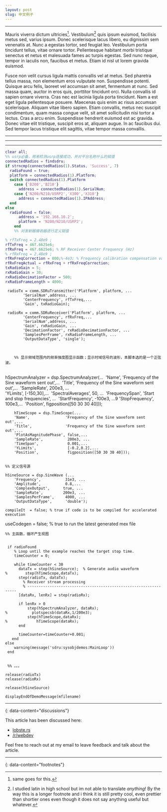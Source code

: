```yaml
---
layout: post
slug: 中文例子
---
```


---

Mauris viverra dictum ultricies[^2]. Vestibulum[^3] quis ipsum euismod, facilisis metus sed, varius ipsum. Donec scelerisque lacus libero, eu dignissim sem venenatis at. Nunc a egestas tortor, sed feugiat leo. Vestibulum porta tincidunt tellus, vitae ornare tortor. Pellentesque habitant morbi tristique senectus et netus et malesuada fames ac turpis egestas. Sed nunc neque, tempor in iaculis non, faucibus et metus. Etiam id nisl ut lorem gravida euismod.

Fusce non velit cursus ligula mattis convallis vel at metus. Sed pharetra tellus massa, non elementum eros vulputate non. Suspendisse potenti. Quisque arcu felis, laoreet vel accumsan sit amet, fermentum at nunc. Sed massa quam, auctor in eros quis, porttitor tincidunt orci. Nulla convallis id sapien ornare viverra. Cras nec est lacinia ligula porta tincidunt. Nam a est eget ligula pellentesque posuere. Maecenas quis enim ac risus accumsan scelerisque. Aliquam vitae libero sapien. Etiam convallis, metus nec suscipit condimentum, quam massa congue velit, sit amet sollicitudin nisi tortor a lectus. Cras a arcu enim. Suspendisse hendrerit euismod est ac gravida. Donec vitae elit tristique, suscipit eros at, aliquam augue. In ac faucibus dui. Sed tempor lacus tristique elit sagittis, vitae tempor massa convallis.

---



---

---
```matlab
clear all;
%% usrp必备，用来检测usrp连接成功，并对平台名称什么的赋值
connectedRadios = findsdru;
if strncmp(connectedRadios(1).Status, 'Success', 7)
  radioFound = true;
  platform = connectedRadios(1).Platform;
  switch connectedRadios(1).Platform
	case {'B200','B210'}
	  address = connectedRadios(1).SerialNum;
	case {'N200/N210/USRP2','X300','X310'}
	  address = connectedRadios(1).IPAddress;
  end
else
  radioFound = false;
	  address = '192.168.10.2';
	  platform = 'N200/N210/USRP2';
	end
	%% 对发射器接收器进行定义赋值
```



	

```matlab
% rfTxFreq = 2.48e9 ;
rfTxFreq = 467.6625e6;
rfRxFreq = 467.6625e6; % RF Receiver Center Frequency (Hz)
% rfRxFreq = 2.48e9 ;
rfRxFreqCorrection = 800;%-4e3; % Frequency calibration compensation value (Hz)
rfRxFreqActual = rfRxFreq + rfRxFreqCorrection;
txRadioGain = 5;
rxRadioGain = 30;
rxRadioDecimationFactor = 500;
rxRadioFrameLength = 4000;
```


	 radioTx = comm.SDRuTransmitter('Platform', platform, ...
	        'SerialNum',address, ...
			'CenterFrequency', rfTxFreq,...
			'Gain', txRadioGain);
		
	 radioRx = comm.SDRuReceiver('Platform', platform, ...
			'CenterFrequency', rfRxFreq,...
	        'SerialNum',address, ...
			'Gain', rxRadioGain, ...
			'DecimationFactor', rxRadioDecimationFactor, ...
			'SamplesPerFrame', rxRadioFrameLength, ...
			'OutputDataType', 'single');



		%% 显示频域范围内的频率强度图显示函数；显示时域信号的波形，本脚本选的是一个正弦波。


​		
​		hSpectrumAnalyzer = dsp.SpectrumAnalyzer(...
​		'Name',                'Frequency of the Sine waveform sent out',...
​		'Title',               'Frequency of the Sine waveform sent out',...
​		'SampleRate',           200e3, ...  
​		'YLimits',              [-150,30],...
​		'SpectralAverages',     50, ...
​		'FrequencySpan',        'Start and stop frequencies', ...
​		'StartFrequency',       -100e3, ...9
​		'StopFrequency',        100e3,...
​		'Position',             figposition([50 30 30 40]));



		hTimeScope = dsp.TimeScope(...
		'Name',                'Frequency of the Sine waveform sent out',...
		'Title',               'Frequency of the Sine waveform sent out',...
		'PlotAsMagnitudePhase', false,...
		'SampleRate',           200e3, ...
		'TimeSpan',             0.001,...
		'YLimits',              [-0.2,0.2],...
		'Position',             figposition([50 30 30 40]));


	%% 定义信号源
	
	hSineSource = dsp.SineWave (...
		'Frequency',           31e3, ...
		'Amplitude',           0.8,...
		'ComplexOutput',      true, ...
		'SampleRate',         200e3, ...
		'SamplesPerFrame',     4000, ...
		'OutputDataType',      'double');
	
	compileIt  = false; % true if code is to be compiled for accelerated execution
useCodegen = false; % true to run the latest generated mex file



	%% 主函数，循环产生视图


	 if radioFound
		% Loop until the example reaches the target stop time.
		timeCounter = 0;
		
		while timeCounter < 30
		  dataTx = step(hSineSource);  % Generate audio waveform 
	%        step(hTimeScope,dataTx);
		  step(radioTx, dataTx);
			% Receiver stream processing
			% -----------------------------------------------------------------
		  [dataRx, lenRx] = step(radioRx);
		   
		  if lenRx > 0
			  step(hSpectrumAnalyzer, dataRx);
	%           plotspecsb(dataRx,1/200e3);      
			  step(hTimeScope,dataRx);
	%             hTimeScope(dataRx);
		  end
		  
		  timeCounter=timeCounter+0.001;
	   end
	else
		warning(message('sdru:sysobjdemos:MainLoop'))
	 end


	 %% 。。。
	 
	release(radioTx)
	release(radioRx)
	
	release(hSineSource)
	
	displayEndOfDemoMessage(mfilename)

---



{: data-content="discussions"}

This article has been discussed here:
- [lobste.rs](#)
- [/r/webdev](#)

Feel free to reach out at my email to leave feedback and talk about the article.

---
{: data-content="footnotes"}

[^1]: Okay here I should put something about "ipsum".
[^2]: same goes for this.
[^3]: I studied latin in high school but im not able to translate *anything*! By the way this is a longer footnote and i think it is still pretty cool, even prettier than shortier ones even though it does not say anything useful but whatever.
